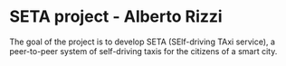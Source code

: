 # SETA project - Alberto Rizzi

The goal of the project is to develop SETA (SElf-driving TAxi service), a peer-to-peer system of self-driving taxis for the citizens of a smart city.